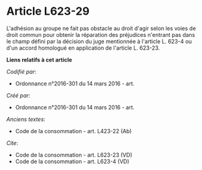 # Article L623-29

L'adhésion au groupe ne fait pas obstacle au droit d'agir selon les voies de droit commun pour obtenir la réparation des
préjudices n'entrant pas dans le champ défini par la décision du juge mentionnée à l'article L. 623-4 ou d'un accord
homologué en application de l'article L. 623-23.

**Liens relatifs à cet article**

_Codifié par_:

  - Ordonnance n°2016-301 du 14 mars 2016 - art.

_Créé par_:

  - Ordonnance n°2016-301 du 14 mars 2016 - art.

_Anciens textes_:

  - Code de la consommation - art. L423-22 (Ab)

_Cite_:

  - Code de la consommation - art. L623-23 (VD)
  - Code de la consommation - art. L623-4 (VD)

